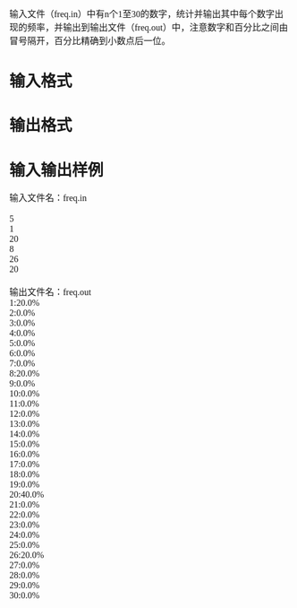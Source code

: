 
<div align="left">
<span style="font-size:16px;font-family:&#39;Microsoft YaHei&#39;;">输入文件（freq.in）中有n个1至30的数字，统计并输出其中每个数字出现的频率，并输出到输出文件（freq.out）中，注意数字和百分比之间由冒号隔开，百分比精确到小数点后一位。</span> 
</div>

# 输入格式



# 输出格式



# 输入输出样例


<div>
<span style="font-size:16px;font-family:&#39;Microsoft YaHei&#39;;">输入文件名：</span><span style="font-size:16px;font-family:&#39;Microsoft YaHei&#39;;">freq.in</span> 
</div>
<div>
<span style="font-family:&#39;Microsoft YaHei&#39;;font-size:16px;"> </span> 
</div>
<div>
<span style="font-size:16px;font-family:&#39;Microsoft YaHei&#39;;">5</span> 
</div>
<div>
<span style="font-family:&#39;Microsoft YaHei&#39;;font-size:16px;">1</span> 
</div>
<div>
<span style="font-family:&#39;Microsoft YaHei&#39;;font-size:16px;">20</span> 
</div>
<div>
<span style="font-family:&#39;Microsoft YaHei&#39;;font-size:16px;">8</span> 
</div>
<div>
<span style="font-family:&#39;Microsoft YaHei&#39;;font-size:16px;">26</span> 
</div>
<div>
<span style="font-family:&#39;Microsoft YaHei&#39;;font-size:16px;">20</span> 
</div>
<div>
<span style="font-family:&#39;Microsoft YaHei&#39;;font-size:16px;"> </span> 
</div>
<div>
<span style="font-family:&#39;Microsoft YaHei&#39;;font-size:16px;">输出文件名</span><span style="font-size:16px;font-family:&#39;Microsoft YaHei&#39;;">：</span><span style="font-size:16px;font-family:&#39;Microsoft YaHei&#39;;">freq.out</span> 
</div>
<div align="left">
<span style="font-size:16px;font-family:&#39;Microsoft YaHei&#39;;">1:20.0%</span> 
</div>
<div align="left">
<span style="font-size:16px;font-family:&#39;Microsoft YaHei&#39;;">2:0.0%</span> 
</div>
<div align="left">
<span style="font-size:16px;font-family:&#39;Microsoft YaHei&#39;;">3:0.0%</span> 
</div>
<div align="left">
<span style="font-size:16px;font-family:&#39;Microsoft YaHei&#39;;">4:0.0%</span> 
</div>
<div align="left">
<span style="font-size:16px;font-family:&#39;Microsoft YaHei&#39;;">5:0.0%</span> 
</div>
<div align="left">
<span style="font-size:16px;font-family:&#39;Microsoft YaHei&#39;;">6:0.0%</span> 
</div>
<div align="left">
<span style="font-size:16px;font-family:&#39;Microsoft YaHei&#39;;">7:0.0%</span> 
</div>
<div align="left">
<span style="font-size:16px;font-family:&#39;Microsoft YaHei&#39;;">8:20.0%</span> 
</div>
<div align="left">
<span style="font-size:16px;font-family:&#39;Microsoft YaHei&#39;;">9:0.0%</span> 
</div>
<div align="left">
<span style="font-size:16px;font-family:&#39;Microsoft YaHei&#39;;">10:0.0%</span> 
</div>
<div align="left">
<span style="font-size:16px;font-family:&#39;Microsoft YaHei&#39;;">11:0.0%</span> 
</div>
<div align="left">
<span style="font-size:16px;font-family:&#39;Microsoft YaHei&#39;;">12:0.0%</span> 
</div>
<div align="left">
<span style="font-size:16px;font-family:&#39;Microsoft YaHei&#39;;">13:0.0%</span> 
</div>
<div align="left">
<span style="font-size:16px;font-family:&#39;Microsoft YaHei&#39;;">14:0.0%</span> 
</div>
<div align="left">
<span style="font-size:16px;font-family:&#39;Microsoft YaHei&#39;;">15:0.0%</span> 
</div>
<div align="left">
<span style="font-size:16px;font-family:&#39;Microsoft YaHei&#39;;">16:0.0%</span> 
</div>
<div align="left">
<span style="font-size:16px;font-family:&#39;Microsoft YaHei&#39;;">17:0.0%</span> 
</div>
<div align="left">
<span style="font-size:16px;font-family:&#39;Microsoft YaHei&#39;;">18:0.0%</span> 
</div>
<div align="left">
<span style="font-size:16px;font-family:&#39;Microsoft YaHei&#39;;">19:0.0%</span> 
</div>
<div align="left">
<span style="font-size:16px;font-family:&#39;Microsoft YaHei&#39;;">20:40.0%</span> 
</div>
<div align="left">
<span style="font-size:16px;font-family:&#39;Microsoft YaHei&#39;;">21:0.0%</span> 
</div>
<div align="left">
<span style="font-size:16px;font-family:&#39;Microsoft YaHei&#39;;">22:0.0%</span> 
</div>
<div align="left">
<span style="font-size:16px;font-family:&#39;Microsoft YaHei&#39;;">23:0.0%</span> 
</div>
<div align="left">
<span style="font-size:16px;font-family:&#39;Microsoft YaHei&#39;;">24:0.0%</span> 
</div>
<div align="left">
<span style="font-size:16px;font-family:&#39;Microsoft YaHei&#39;;">25:0.0%</span> 
</div>
<div align="left">
<span style="font-size:16px;font-family:&#39;Microsoft YaHei&#39;;">26:20.0%</span> 
</div>
<div align="left">
<span style="font-size:16px;font-family:&#39;Microsoft YaHei&#39;;">27:0.0%</span> 
</div>
<div align="left">
<span style="font-size:16px;font-family:&#39;Microsoft YaHei&#39;;">28:0.0%</span> 
</div>
<div align="left">
<span style="font-size:16px;font-family:&#39;Microsoft YaHei&#39;;">29:0.0%</span> 
</div>
<div align="left">
<span style="font-size:16px;font-family:&#39;Microsoft YaHei&#39;;">30:0.0%</span> 
</div>
<div>
<span style="font-family:&#39;Microsoft YaHei&#39;;font-size:16px;"> </span> 
</div>

